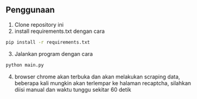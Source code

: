 ## Penggunaan
1. Clone repository ini
2. install requirements.txt dengan cara
```bash
pip install -r requirements.txt
```
3. Jalankan program dengan cara
```bash
python main.py
```
4. browser chrome akan terbuka dan akan melakukan scraping data, beberapa kali mungkin akan terlempar ke halaman recaptcha, silahkan diisi manual dan waktu tunggu sekitar 60 detik